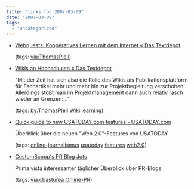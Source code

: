 ```yaml
---
title: "links for 2007-03-09"
date: "2007-03-09"
tags: 
  - "uncategorized"
---
```


- [Webquests: Kooperatives Lernen mit dem Internet « Das Textdepot](http://thomaspleil.wordpress.com/2007/03/07/webquests-kooperatives-lernen-mit-dem-internet/)
    
    (tags: [via:ThomasPleil](http://del.icio.us/heinzwittenbrink/via:ThomasPleil))
    
- [Wikis an Hochschulen « Das Textdepot](http://thomaspleil.wordpress.com/2007/03/06/wikis-an-hochschulen/)
    
    "Mit der Zeit hat sich also die Rolle des Wikis als Publikationsplattform für Fachartikel mehr und mehr hin zur Projektbegleitung verschoben. Allerdings stößt man im Projektmanagement dann auch relativ rasch wieder an Grenzen:..."
    
    (tags: [by:ThomasPleil](http://del.icio.us/heinzwittenbrink/by:ThomasPleil) [Wiki](http://del.icio.us/heinzwittenbrink/Wiki) [learning](http://del.icio.us/heinzwittenbrink/learning))
    
- [Quick guide to new USATODAY.com features - USATODAY.com](http://www.usatoday.com/news/community-features.htm)
    
    Überblick über die neuen "Web 2.0"-Features von USATODAY
    
    (tags: [online-journalismus](http://del.icio.us/heinzwittenbrink/online-journalismus) [usatoday](http://del.icio.us/heinzwittenbrink/usatoday) [features](http://del.icio.us/heinzwittenbrink/features) [web2.0](http://del.icio.us/heinzwittenbrink/web2.0))
    
- [CustomScoop's PR Blog Jots](http://www.prblogjots.com/)
    
    Prima vista interessanter täglicher Überblick über PR-Blogs
    
    (tags: [via:cbasturea](http://del.icio.us/heinzwittenbrink/via:cbasturea) [Online-PR](http://del.icio.us/heinzwittenbrink/Online-PR))
